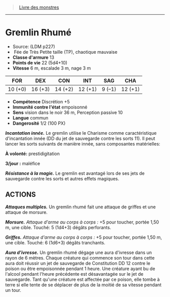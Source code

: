 ﻿> [Livre des monstres](tome_of_beasts.md)

---

# Gremlin Rhumé

- Source: (LDM p227)
-  Fée de Très Petite taille  (TP), chaotique mauvaise
- **Classe d'armure** 13
- **Points de vie** 22 (5d4+10)
- **Vitesse** 6 m, escalade 3 m, nage 3 m

|FOR|DEX|CON|INT|SAG|CHA|
|---|---|---|---|---|---|
|10 (+0)|16 (+3)|14 (+2)|12 (+1)|9 (–1)|12 (+1)|

- **Compétence** Discrétion +5
- **Immunité contre l'état** empoisonné
- **Sens** vision dans le noir 36 m, Perception passive 10
- **Langue** commun
- **Dangerosité** 1/2 (100 PX)

**_Incantation innée._** Le gremlin utilise le Charisme comme caractéristique d'incantation innée (DD du jet de sauvegarde contre les sorts 11). Il peut lancer les sorts suivants de manière innée, sans composantes matérielles:

**À volonté:** prestidigitation

**3/jour :** maléfice

**_Résistance à la magie._** Le gremlin est avantagé lors de ses jets de sauvegarde contre les sorts et autres effets magiques.

## ACTIONS

**_Attaques multiples._** Un gremlin rhumé fait une attaque de griffes et une attaque de morsure.

**_Morsure._** _Attaque d'arme au corps à corps :_ +5 pour toucher, portée 1,50 m, une cible. Touché: 5 (1d4+3) dégâts perforants.

**_Griffes._** _Attaque d'arme au corps à corps :_ +5 pour toucher, portée 1,50 m, une cible. Touché: 6 (1d6+3) dégâts tranchants.

**_Aura d'ivresse._** Un gremlin rhumé dégage une aura d'ivresse dans un rayon de 6 mètres. Chaque créature qui commence son tour dans cette aura doit réussir un jet de sauvegarde de Constitution DD 12 contre le poison ou être empoisonnée pendant 1 heure. Une créature ayant bu de l'alcool pendant l'heure précédente est désavantagée sur le jet de sauvegarde. Tant qu'une créature est affectée par ce poison, elle tombe à terre si elle tente de se déplacer de plus de la moitié de sa vitesse pendant un tour.

